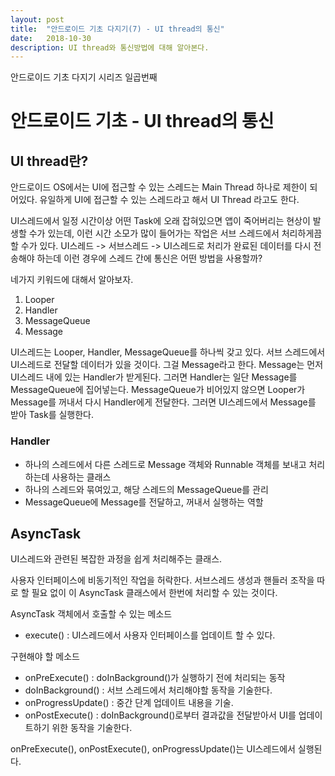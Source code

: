 ```yaml
---
layout: post
title:  "안드로이드 기초 다지기(7) - UI thread의 통신"
date:   2018-10-30
description: UI thread와 통신방법에 대해 알아본다.
---
```


<p class="intro"><span class="dropcap">안</span>드로이드 기초 다지기 시리즈 일곱번째</p>

# 안드로이드 기초 - UI thread의 통신

## UI thread란? 
안드로이드 OS에서는 UI에 접근할 수 있는 스레드는 Main Thread 하나로 제한이 되어있다. 유일하게 UI에 접근할 수 있는 스레드라고 해서 UI Thread 라고도 한다.

UI스레드에서 일정 시간이상 어떤 Task에 오래 잡혀있으면 앱이 죽어버리는 현상이 발생할 수가 있는데, 이런 시간 소모가 많이 들어가는 작업은 서브 스레드에서 처리하게끔 할 수가 있다. UI스레드 -> 서브스레드 -> UI스레드로 처리가 완료된 데이터를 다시 전송해야 하는데 이런 경우에 스레드 간에 통신은 어떤 방법을 사용할까?

네가지 키워드에 대해서 알아보자.
1. Looper
2. Handler
3. MessageQueue
4. Message



UI스레드는 Looper, Handler, MessageQueue를 하나씩 갖고 있다. 서브 스레드에서 UI스레드로 전달할 데이터가 있을 것이다. 그걸 Message라고 한다. Message는 먼저 UI스레드 내에 있는 Handler가 받게된다. 그러면 Handler는 일단 Message를 MessageQueue에 집어넣는다. MessageQueue가 비어있지 않으면 Looper가 Message를 꺼내서 다시 Handler에게 전달한다. 그러면 UI스레드에서 Message를 받아 Task를 실행한다.



### Handler

- 하나의 스레드에서 다른 스레드로 Message 객체와 Runnable 객체를 보내고 처리하는데 사용하는  클래스
- 하나의 스레드와 묶여있고, 해당 스레드의 MessageQueue를 관리
- MessageQueue에 Message를 전달하고, 꺼내서 실행하는 역할



## AsyncTask

UI스레드와 관련된 복잡한 과정을 쉽게 처리해주는 클래스.

사용자 인터페이스에 비동기적인 작업을 허락한다. 서브스레드 생성과 핸들러 조작을 따로 할 필요 없이 이 AsyncTask 클래스에서 한번에 처리할 수 있는 것이다. 

AsyncTask 객체에서 호출할 수 있는 메소드

- execute() : UI스레드에서 사용자 인터페이스를 업데이트 할 수 있다.

구현해야 할 메소드

- onPreExecute() : doInBackground()가 실행하기 전에 처리되는 동작
- doInBackground() : 서브 스레드에서 처리해야할 동작을 기술한다.
- onProgressUpdate() : 중간 단계 업데이트 내용을 기술.
- onPostExecute() : doInBackground()로부터 결과값을 전달받아서 UI를 업데이트하기 위한 동작을 기술한다.

onPreExecute(), onPostExecute(), onProgressUpdate()는 UI스레드에서 실행된다.
